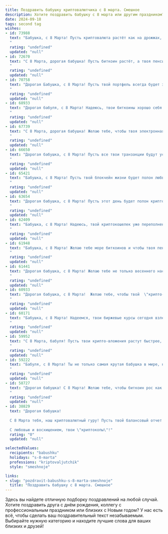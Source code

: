 ```yaml
---
title: Поздравить бабушку криптовалютчика с 8 марта. Смешное
description: Хотите поздравить бабушку с 8 марта или другим праздником? Наш ИИ создаст незабываемое поздравление, а вы обязательно выделитесь среди других.  
date: 2024-09-18
tags: second tag
wishes:
- id: 73988
  text: "Бабушка, с 8 Марта! Пусть криптовалюта растёт как на дрожжах, а прибыль будет такой же стабильной, как твоя любовь к внукам! 😉
  "
  rating: "undefined"
  updated: "null"
- id: 72670
  text: "С 8 Марта, дорогая бабушка! Пусть биткоин растёт, а твоя пенсия - ещё быстрее! 😜🎉
  "
  rating: "undefined"
  updated: "null"
- id: 70758
  text: "Дорогая Бабушка, с 8 Марта! Пусть твой портфель всегда будет зеленым, а майнинг приносит больше биткоинов, чем ты можешь потратить! 😜
  "
  rating: "undefined"
  updated: "null"
- id: 68933
  text: "Дорогая бабуля, с 8 Марта! Надеюсь, твои биткоины хорошо себя чувствуют и готовятся принести тебе заслуженную прибыль, а твой блокчейн – стабилен и безопасен! 🥳🎉
  "
  rating: "undefined"
  updated: "null"
- id: 67739
  text: "С 8 Марта, дорогая бабушка! Желаю тебе, чтобы твоя электронная валюта всегда росла в цене, как твой внук, а транзакции проходили гладко, как твой любимый чай!
  "
  rating: "undefined"
  updated: "null"
- id: 66650
  text: "Дорогая бабушка, с 8 Марта! Пусть все твои транзакции будут успешными, а портфель — только зеленого цвета! 😉
  "
  rating: "undefined"
  updated: "null"
- id: 65421
  text: "Бабушка, с 8 Марта! Пусть твой блокчейн жизни будет полон любви, радости и прибыльных транзакций!
  "
  rating: "undefined"
  updated: "null"
- id: 63654
  text: "Дорогая бабушка, с 8 Марта! Пусть этот день будет полон крипто-сюрпризов, а биткоин взлетит до небес! 😜  Желаю тебе здоровья, чтобы хватило на все майнинг-фермы, и оптимизма, чтобы не падать духом от рыночных колебаний!
  "
  rating: "undefined"
  updated: "null"
- id: 62409
  text: "Бабушка, с 8 Марта! Надеюсь, твой криптокошелек уже переполнен биткоинами, и ты можешь позволить себе на этот праздник расслабиться и получать удовольствие от жизни, не задумываясь о волатильности рынка! 😉
  "
  rating: "undefined"
  updated: "null"
- id: 61948
  text: "Бабушка, с 8 Марта! Желаю тебе море биткоинов и чтобы твоя пенсия  росла быстрее, чем курс эфира! 😜
  "
  rating: "undefined"
  updated: "null"
- id: 61441
  text: "Дорогая бабушка, с 8 Марта! Желаю тебе не только весеннего настроения, но и удачных вложений в криптовалюту! Пусть курс биткоина взлетит до небес, а твоя прибыль будет стабильной, как курс рубля... ну, почти! 😉
  "
  rating: "undefined"
  updated: "null"
- id: 60933
  text: "Дорогая бабушка, с 8 Марта!  Желаю тебе, чтобы твой  \"крипто-портфель\"  раскрутился  на  столько, чтобы ты могла  купиться  на  любой  \"майнинг-ферму\" и  никогда  не  знать  бедности! 😉
  "
  rating: "undefined"
  updated: "null"
- id: 60171
  text: "Бабушка, с 8 Марта! Надеемся, твои биржевые курсы сегодня взлетят выше, чем котировки биткоина! Пусть биткоин-бот всегда приносит прибыль, а майнинг-ферма греет душу не хуже камина! 💖🚀
  "
  rating: "undefined"
  updated: "null"
- id: 59952
  text: "С 8 Марта, бабуля! Пусть твои крипто-вложения растут быстрее, чем биткоин в 2017-ом, и пусть в твоих руках всегда будет много-много сатошей! 😉
  "
  rating: "undefined"
  updated: "null"
- id: 59222
  text: "Бабуля, с 8 Марта! Ты не только самая крутая бабушка в мире, но и настоящий криптовалютный эксперт! Надеюсь, твои инвестиции в биткоин не \"просели\" к этому дню, а портфель полон зеленых свечей! 🤑
  "
  rating: "undefined"
  updated: "null"
- id: 58727
  text: "Дорогая бабушка! С 8 Марта! Желаю тебе, чтобы биткоин рос как на дрожжах, а фиатная валюта таяла как снег в марте! 😄
  "
  rating: "undefined"
  updated: "null"
- id: 38829
  text: "Дорогая бабушка!
  
  С 8 Марта тебя, наш криптовалютный гуру! Пусть твой балансовый отчет по жизни всегда был в зеленой зоне, а настроение – как биткойн на бычьем рынке! Желаю, чтобы каждый твой день был как хороший альткойн – с нереальным ростом счастья и не подверженный падениям. Пусть радость будет твоими инвестициями, а улыбка – дивидендом, который никогда не сходит на нет!
  
  С любовью и восхищением, твои \"криптокопы\"!"
  rating: "0"
  updated: "null"

selectedValues:
  recipients: "babushku"
  holidays: "s-8-marta"
  professions: "kriptovaljutchik"
  style: "smeshnoje"

links:
- slug: "pozdravit-babushku-s-8-marta-smeshnoje"
  title: "Поздравить бабушку с 8 марта. Смешное"
---
```


Здесь вы найдете отличную подборку поздравлений на любой случай. 
Хотите поздравить друга с днём рождения, коллегу с профессиональным праздником или близких с Новым годом? У нас есть всё, чтобы сделать ваш поздравительный текст незабываемым. Выбирайте нужную категорию и находите лучшие слова для ваших близких и друзей!
